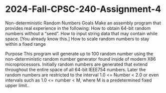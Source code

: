# 2024-Fall-CPSC-240-Assignment-4
Non-deterministic Random Numbers
Goals
Make an assembly program that provides real experience in the following:
How to obtain 64-bit random numbers without a “seed”.
How to input string data that may contain while space. [You already know this.]
How to scale random numbers to stay within a fixed range

Purpose
This program will generate up to 100 random number using the non-deterministic random
number generator found inside of modern X86 microprocessors. Initially random numbers are
generated that extend throughout the entire space of all 64-bit IEEE754 numbers.
Later the random numbers are restricted to the interval 1.0 <= Number < 2.0 or even intervals
such as 1.0 <= number < M, where M is a predetermined fixed upper limit..
